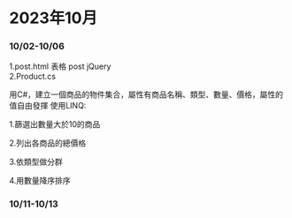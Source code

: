 # 2023年10月
<h3>10/02-10/06</h3>
<div>
1.post.html 表格 post
 jQuery
</div>
<div>
2.Product.cs
</div>
 
用C#，建立一個商品的物件集合，屬性有商品名稱、類型、數量、價格，屬性的值自由發揮
使用LINQ:
  
1.篩選出數量大於10的商品

2.列出各商品的總價格

3.依類型做分群

4.用數量降序排序
<h3>10/11-10/13</h3>

